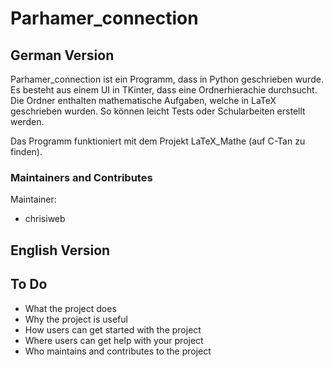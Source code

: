 # Parhamer_connection

## German Version

Parhamer_connection ist ein Programm, dass in Python geschrieben wurde.
Es besteht aus einem UI in TKinter, dass eine Ordnerhierachie durchsucht.
Die Ordner enthalten mathematische Aufgaben, welche in LaTeX geschrieben wurden.
So können leicht Tests oder Schularbeiten erstellt werden.

Das Programm funktioniert mit dem Projekt LaTeX_Mathe (auf C-Tan zu finden).

### Maintainers and Contributes
Maintainer:
- chrisiweb

## English Version

## To Do
- What the project does
- Why the project is useful
- How users can get started with the project
- Where users can get help with your project
- Who maintains and contributes to the project
